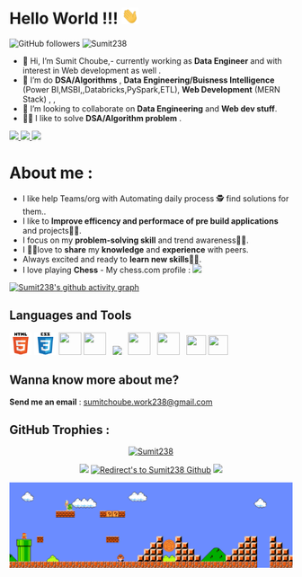 <link href="style.css" rel="stylesheet"></link>

# **Hello World** !!! <img src="https://github.com/Sumit238/Sumit238/blob/main/Assets/Hi.gif" width="30px">

<!-- Followers -->
![GitHub followers](https://img.shields.io/github/followers/Sumit238?style=flat&label=FOLLOWERS) <img src="https://komarev.com/ghpvc/?username=Sumit238&label=PROFILE VIEWS  &color=red&style=flat" alt="Sumit238"/>

<!--
**Sumit238/Sumit238** is a ✨ _special_ ✨ repository because its `README.md` (this file) appears on your GitHub profile.


Here are some ideas to get you started:
-->

- 👋 Hi, I’m Sumit Choube,- currently working as **Data Engineer** and with interest in Web development as well .
- 👀 I’m do  **DSA/Algorithms** , **Data Engineering/Buisness Intelligence** (Power BI,MSBI,,Databricks,PySpark,ETL), **Web Development** (MERN Stack) , ,
- 💞️ I’m looking to collaborate on **Data Engineering** and **Web dev stuff**.
- 👨‍💻 I like to solve **DSA/Algorithm problem** .

<a href="https://leetcode.com/Sumit238/">
  <img src="https://img.shields.io/badge/Leetcode-orange?style=for-the-badge&logo=leetcode&logoColor=black"/>
</a>
<a href="https://in.linkedin.com/in/sumit-choube-a28a84167">
  <img src="https://img.shields.io/badge/LinkedIn-0077B5?style=for-the-badge&logo=linkedin&logoColor=white"/> 
 </a> 
<a href="mailto:sumitchoube.work238@gmail.com">
  <img src="https://img.shields.io/badge/Gmail-D14836?style=for-the-badge&logo=gmail&logoColor=white"/>
</a>

# **About me** :

- I like help Teams/org with Automating daily process 🕵️ find solutions for them..
- I like to **Improve efficency and performace of pre build applications** and projects👨‍💻.
- I focus on my **problem-solving skill** and trend awareness🕵️‍♀️.
- I 👨‍🏫love to **share** my **knowledge** and **experience** with peers.
- Always excited and ready to **learn new skills👨‍🎓**.
- I love playing **Chess** - My chess.com profile : <a href="https://www.chess.com/member/sumitchoube">
  <img src="https://images.chesscomfiles.com/uploads/v1/images_users/tiny_mce/SamCopeland/phpZA7QOK.png" height="20px"/> 
 </a> 


<!-- Contribution Graph-->
[![Sumit238's github activity graph](https://activity-graph.herokuapp.com/graph?username=Sumit238&theme=xcode&bg_color=0D1117&color=5BCDEC&line=5BCDEC&point=FFFFFF&hide_border=true)](https://github.com/Sumit238)




<!-- [![@Sumit238's Holopin board](https://holopin.me/Sumit238)](https://holopin.io/@Sumit238) -->


## **Languages and Tools**<!-- https://github.com/Ileriayo/markdown-badges -->
<p>

<img src="https://raw.githubusercontent.com/devicons/devicon/master/icons/html5/html5-original-wordmark.svg" width="40px" height="40px">

<img src="https://raw.githubusercontent.com/devicons/devicon/master/icons/css3/css3-original-wordmark.svg" width="40px" height="40px">

<img src ="https://cdn.jsdelivr.net/gh/devicons/devicon/icons/java/java-original-wordmark.svg" width="40px" height="40px" >

<img src ="https://cdn.jsdelivr.net/gh/devicons/devicon/icons/python/python-original-wordmark.svg" width="40px" height="40px">
 &nbsp
<img src="https://cdn.jsdelivr.net/gh/devicons/devicon/icons/javascript/javascript-original.svg" width=40px heigth=50px > &nbsp 

<img src ="https://cdn.jsdelivr.net/gh/devicons/devicon/icons/git/git-plain.svg" width="40px" height="40px"> 
&nbsp

<img src="https://cdn.jsdelivr.net/gh/devicons/devicon/icons/github/github-original-wordmark.svg" width="40px" height="40px"> 
&nbsp

<img src ="https://cdn.jsdelivr.net/gh/devicons/devicon/icons/vscode/vscode-original-wordmark.svg" width="35px" height="35px">

<img src ="https://cdn.jsdelivr.net/gh/devicons/devicon/icons/scala/scala-original.svg" width="35px" height="35px">

</p>

## **Wanna know more about me?** 
**Send me an email** : sumitchoube.work238@gmail.com

## **GitHub Trophies :**
<!-- https://github.com/ryo-ma/github-profile-trophy -->

<p align="center">
<a href="https://github.com/Sumit238"><img src="https://github-profile-trophy.vercel.app/?username=Sumit238&rank=S,A,AA,AAA,SECRET,B,C&row=1&theme=flat&no-frame=true" alt="Sumit238"/></a>
</p>


<p align="center">
<a href="https://github.com/Sumit238" title="Redirect's to Sumit238's Github">
<img width="49%" src="https://github-readme-stats.vercel.app/api?username=Sumit238&show_icons=true&theme=dark&count_private=true&text_color=d3d3d3&icon_color=00E6FE&title_color=00E6FE" /></a>
  

<a href="https://github.com/Sumit238">
<img width="49%" title="Redirect's to Sumit238 Github" src="https://github-readme-streak-stats.herokuapp.com/?user=Sumit238&theme=dark&theme=black-ice&stroke=0000" /></a>


<a href ="https://github.com/Sumit238" title="Redirect's to Sumit238 Github">
<img width="43%" src="https://github-readme-stats.vercel.app/api/top-langs/?username=Sumit238&layout=compact&theme=dark&langs_count=6&count_private=false&text_color=d3d3d3&title_color=00E6FE"/></a>



</p>


<img src="https://github.com/Sumit238/Sumit238/blob/main/Assets/Mario_Gameplay.gif" alt="Mario Game" width = 100%>




<!--Future Improvements


<p align="center">
	<a href="https://ekramasif.github.io/" target="_blank"><img src="https://img.icons8.com/bubbles/50/000000/web.png" alt="Portfolio"/></a>
	<a href="https://github.com/ekramasif" target="_blank"><img src="https://img.icons8.com/bubbles/50/000000/github.png" alt="GitHub"/></a>
	<a href="https://www.linkedin.com/in/ekramasif/" target="_blank"><img src="https://img.icons8.com/bubbles/50/000000/linkedin.png" alt="LinkedIn"/></a>
	<a href="https://www.facebook.com/ekram.asif/" target="_blank"><img src="https://img.icons8.com/bubbles/50/000000/facebook-new.png" alt="Facebook"/></a>
	<a href="https://www.instagram.com/ekram_asif/" target="_blank"><img src="https://img.icons8.com/bubbles/50/000000/instagram.png" alt="Instagram"/></a>
	<a href="mailto:mdekramuddin23@gmail.com" target="_blank"><img src="https://img.icons8.com/bubbles/50/000000/gmail.png" alt="Gmail"/></a>
</p>

-->

